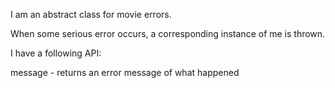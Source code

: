 I am an abstract class for movie errors.

When some serious error occurs, a corresponding instance of me is thrown.

I have a following API:

message - returns an error message of what happened 